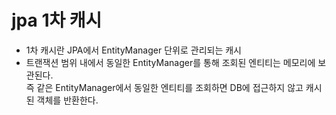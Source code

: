 # jpa 1차 캐시
- 1차 캐시란 JPA에서 EntityManager 단위로 관리되는 캐시  
- 트랜잭션 범위 내에서 동일한 EntityManager를 통해 조회된 엔티티는 메모리에 보관된다.  
즉 같은 EntityManager에서 동일한 엔티티를 조회하면 DB에 접근하지 않고 캐시된 객체를 반환한다.
